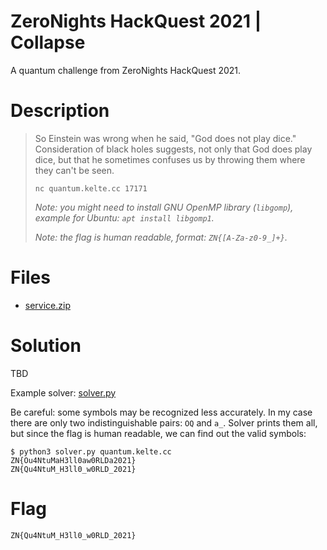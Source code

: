 # ZeroNights HackQuest 2021 | Collapse

A quantum challenge from ZeroNights HackQuest 2021.

# Description

> So Einstein was wrong when he said, "God does not play dice." Consideration of black holes suggests, not only that God does play dice, but that he sometimes confuses us by throwing them where they can't be seen.
> 
> `nc quantum.kelte.cc 17171`
> 
> _Note: you might need to install GNU OpenMP library (`libgomp`), example for Ubuntu: `apt install libgomp1`._
> 
> _Note: the flag is human readable, format: `ZN{[A-Za-z0-9_]+}`._

# Files

- [service.zip](service.zip)

# Solution

TBD

Example solver: [solver.py](solver.py)

Be careful: some symbols may be recognized less accurately. In my case there are only two indistinguishable pairs: `OQ` and `a_`. Solver prints them all, but since the flag is human readable, we can find out the valid symbols:

```
$ python3 solver.py quantum.kelte.cc
ZN{Ou4NtuMaH3ll0aw0RLDa2021}
ZN{Qu4NtuM_H3ll0_w0RLD_2021}
```

# Flag

`ZN{Qu4NtuM_H3ll0_w0RLD_2021}`
